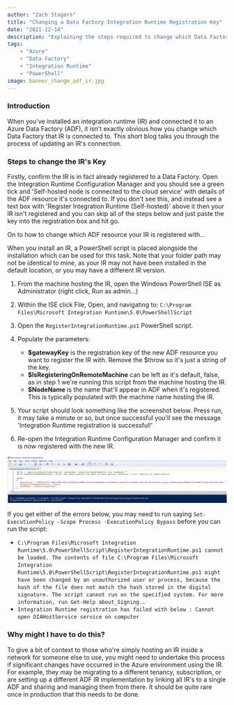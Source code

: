 ```yaml
---
author: "Zach Stagers"
title: "Changing a Data Factory Integration Runtime Registration Key"
date: "2021-12-14"
description: "Explaining the steps required to change which Data Factory an Integration Runtime is registered with."
tags: 
    - "Azure"
    - "Data Factory"
    - "Integration Runtime"
    - "PowerShell"
image: banner_change_adf_ir.jpg
---
```


### Introduction

When you've installed an integration runtime (IR) and connected it to an Azure Data Factory (ADF), it isn't exactly obvious how you change which Data Factory that IR is connected to. This short blog talks you through the process of updating an IR's connection.

### Steps to change the IR's Key

Firstly, confirm the IR is in fact already registered to a Data Factory. Open the Integration Runtime Configuration Manager and you should see a green tick and 'Self-hosted node is connected to the cloud service' with details of the ADF resource it's connected to. If you don't see this, and instead see a text box with 'Register Integration Runtime (Self-hosted)' above it then your IR isn't registered and you can skip all of the steps below and just paste the key into the registration box and hit go.

On to how to change which ADF resource your IR is registered with...

When you install an IR, a PowerShell script is placed alongside the installation which can be used for this task. Note that your folder path may not be identical to mine, as your IR may not have been installed in the default location, or you may have a different IR version.

1. From the machine hosting the IR, open the Windows PowerShell ISE as Administrator (right click, Run as admin...)

2. Within the ISE click File, Open, and navigating to: `C:\Program Files\Microsoft Integration Runtime\5.0\PowerShellScript`

3. Open the `RegisterIntegrationRuntime.ps1` PowerShell script.

4. Populate the parameters:
    * **$gatewayKey** is the registration key of the new ADF resource you want to register the IR with. Remove the $throw so it's just a string of the key.
    * **$IsRegisteringOnRemoteMachine** can be left as it's default, false, as in step 1 we're running this script from the machine hosting the IR.
    * **$NodeName** is the name that'll appear in ADF when it's registered. This is typically populated with the machine name hosting the IR.

5. Your script should look something like the screenshot below. Press run, it may take a minute or so, but once successful you'll see the message 'Integration Runtime registration is successful!'

6. Re-open the Integration Runtime Configuration Manager and confirm it is now registered with the new IR.

![RegisterIntegrationRuntime.ps1 parameters and success message.](powershell_adf_integration_runtime_change.jpg)

If you get either of the errors below, you may need to run saying `Set-ExecutionPolicy -Scope Process -ExecutionPolicy Bypass` before you can run the script:
* `C:\Program Files\Microsoft Integration Runtime\5.0\PowerShellScript\RegisterIntegrationRuntime.ps1 cannot be loaded. The contents of file C:\Program Files\Microsoft Integration Runtime\5.0\PowerShellScript\RegisterIntegrationRuntime.ps1 might have been changed by an unauthorized user or process, because the hash of the file does not match the hash stored in the digital signature. The script cannot run on the specified system. For more information, run Get-Help about_Signing..` 
* `Integration Runtime registration has failed with below : Cannot open DIAHostService service on computer`

### Why might I have to do this?

To give a bit of context to those who're simply hosting an IR inside a network for someone else to use, you might need to undertake this process if significant changes have occurred in the Azure environment using the IR. For example, they may be migrating to a different tenancy, subscription, or are setting up a different ADF IR implementation by linking all IR's to a single ADF and sharing and managing them from there. It should be quite rare once in production that this needs to be done.